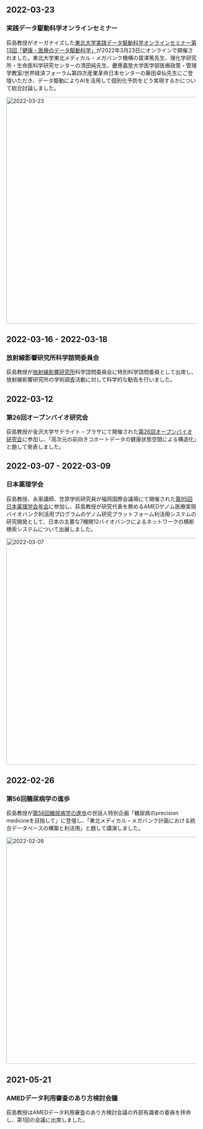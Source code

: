 ## 2022-03-23
### 実践データ駆動科学オンラインセミナー
荻島教授がオーガナイズした[東北大学実践データ駆動科学オンラインセミナー第13回「健康・医療のデータ駆動科学」](http://www.tfc.tohoku.ac.jp/online_event/2020dsw/13/)が2022年3月23日にオンラインで開催されました。東北大学東北メディカル・メガバンク機構の寳澤篤先生、理化学研究所・生命医科学研究センターの清田純先生、慶應義塾大学医学部医療政策・管理学教室/世界経済フォーラム第四次産業革命日本センターの藤田卓仙先生にご登壇いただき、データ駆動によりAIを活用して個別化予防をどう実現するかについて総合討論しました。

<img src="https://raw.githubusercontent.com/ogishimalab/ogishimalab.github.io/main/posts/image/2022-03-23.jpeg" alt="2022-03-23" width="600">

## 2022-03-16 - 2022-03-18
### 放射線影響研究所科学諮問委員会
荻島教授が[放射線影響研究所](https://www.rerf.or.jp/)科学諮問委員会に特別科学諮問委員として出席し、放射線影響研究所の学術調査活動に対して科学的な勧告を行いました。

## 2022-03-12
### 第26回オープンバイオ研究会
荻島教授が金沢大学サテライト・プラザにて開催された[第26回オープンバイオ研究会](https://github.com/open-bio-japan/website/wiki/meeting26)に参加し、「高次元の前向きコホートデータの健康状態空間による構造化」と題して発表しました。

## 2022-03-07 - 2022-03-09
### 日本薬理学会
荻島教授、永家講師、笠原学術研究員が福岡国際会議場にて開催された[第95回日本薬理学会年会](https://pharmacology.main.jp/jps95/)に参加し、荻島教授が研究代表を務めるAMEDゲノム医療実現バイオバンク利活用プログラムのゲノム研究プラットフォーム利活用システムの研究開発として、日本の主要な7機関12バイオバンクによるネットワークの横断検索システムについて出展しました。

<img src="https://raw.githubusercontent.com/ogishimalab/ogishimalab.github.io/main/posts/image/2022-03-07.jpeg" alt="2022-03-07" width="600">

## 2022-02-26
### 第56回糖尿病学の進歩
荻島教授が[第56回糖尿病学の進歩](https://kwcs.jp/56shinpo/)の世話人特別企画「糖尿病のprecision medicineを目指して」に登壇し、「東北メディカル・メガバンク計画における統合データベースの構築と利活用」と題して講演しました。

<img src="https://raw.githubusercontent.com/ogishimalab/ogishimalab.github.io/main/posts/image/2022-02-26.jpeg" alt="2022-02-26" width="600">

## 2021-05-21
### AMEDデータ利用審査のあり方検討会議
荻島教授はAMEDデータ利用審査のあり方検討会議の外部有識者の委員を拝命し、第1回の会議に出席しました。
